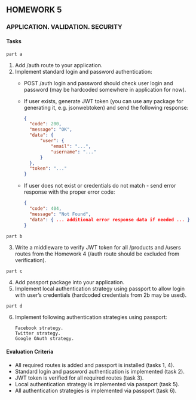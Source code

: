 ## HOMEWORK 5
### APPLICATION. VALIDATION. SECURITY

#### Tasks

`part a`

1. Add /auth route to your application.
2. Implement standard login and password authentication:
    - POST /auth login and password should check user login and password (may be hardcoded somewhere in application for now).
    - If user exists, generate JWT token (you can use any package for generating it, e.g. jsonwebtoken) and send the following response:
        ```json
        {
          "code": 200,
          "message": "OK",
          "data": {
              "user": {
                  "email": "...",
                  "username": "..."
              }
          },
          "token": "..."
        }
        ```

    - If user does not exist or credentials do not match - send error response with the proper error code:
        ```json
        {
          "code": 404,
          "message": "Not Found",
          "data": { ... additional error response data if needed ... }
        }
        ```

`part b`

3. Write a middleware to verify JWT token for all /products and /users routes from the Homework 4 (/auth route should be excluded from verification).

`part c`

4. Add passport package into your application.
5. Implement local authentication strategy using passport to allow login with user’s credentials (hardcoded credentials from 2b may be used).

`part d`

6. Implement following authentication strategies using passport:
    ```
    Facebook strategy.
    Twitter strategy.
    Google OAuth strategy.
    ```


#### Evaluation Criteria

- All required routes is added and passport is installed (tasks 1, 4).
- Standard login and password authentication is implemented (task 2).
- JWT token is verified for all required routes (task 3).
- Local authentication strategy is implemented via passport (task 5).
- All authentication strategies is implemented via passport (task 6).